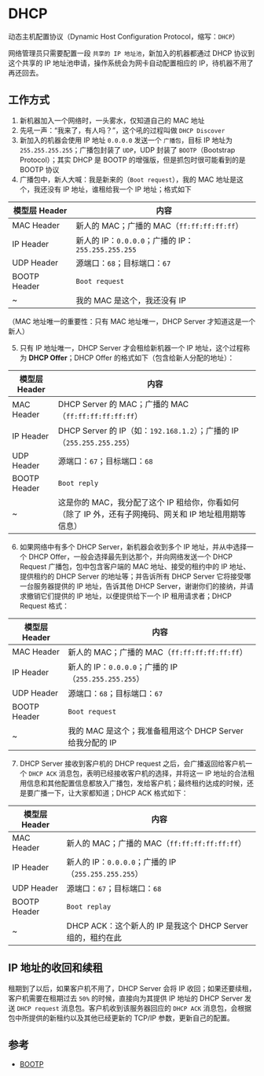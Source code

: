 # DHCP

动态主机配置协议（Dynamic Host Configuration Protocol，缩写：`DHCP`）

网络管理员只需要配置一段 `共享的 IP 地址池`，新加入的机器都通过 DHCP 协议到这个共享的 IP 地址池申请，操作系统会为网卡自动配置相应的 IP，待机器不用了再还回去。

## 工作方式

1. 新机器加入一个网络时，一头雾水，仅知道自己的 MAC 地址
2. 先吼一声：“我来了，有人吗？”，这个吼的过程叫做 `DHCP Discover`
3. 新加入的机器会使用 IP 地址 `0.0.0.0` 发送一个 `广播包`，目标 IP 地址为 `255.255.255.255`；广播包封装了 `UDP`，UDP 封装了 `BOOTP`（Bootstrap Protocol）；其实 DHCP 是 BOOTP 的增强版，但是抓包时很可能看到的是 BOOTP 协议
4. 广播包中，新人大喊：我是新来的（`Boot request`），我的 MAC 地址是这个，我还没有 IP 地址，谁租给我一个 IP 地址；格式如下

| 模型层 Header | 内容                                               |
| ------------- | -------------------------------------------------- |
| MAC Header    | 新人的 MAC；广播的 MAC（`ff:ff:ff:ff:ff`）         |
| IP Header     | 新人的 IP：`0.0.0.0`；广播的 IP：`255.255.255.255` |
| UDP Header    | 源端口：`68`；目标端口：`67`                       |
| BOOTP Header  | `Boot request`                                     |
| ~             | 我的 MAC 是这个，我还没有 IP                       |

（MAC 地址唯一的重要性：只有 MAC 地址唯一，DHCP Server 才知道这是一个新人）

5. 只有 IP 地址唯一，DHCP Server 才会租给新机器一个 IP 地址，这个过程称为 **DHCP Offer**；DHCP Offer 的格式如下（包含给新人分配的地址）：

| 模型层 Header | 内容                                                                                                   |
| ------------- | ------------------------------------------------------------------------------------------------------ |
| MAC Header    | DHCP Server 的 MAC；广播的 MAC（`ff:ff:ff:ff:ff:ff`）                                                  |
| IP Header     | DHCP Server 的 IP（如：`192.168.1.2`）；广播的 IP（`255.255.255.255`）                                 |
| UDP Header    | 源端口：`67`；目标端口：`68`                                                                           |
| BOOTP Header  | `Boot reply`                                                                                           |
| ~             | 这是你的 MAC，我分配了这个 IP 租给你，你看如何（除了 IP 外，还有子网掩码、网关和 IP 地址租用期等信息） |

6. 如果网络中有多个 DHCP Server，新机器会收到多个 IP 地址，并从中选择一个 DHCP Offer，一般会选择最先到达那个，并向网络发送一个 DHCP Request 广播包，包中包含客户端的 MAC 地址、接受的租约中的 IP 地址、提供租约的 DHCP Server 的地址等；并告诉所有 DHCP Server 它将接受哪一台服务器提供的 IP 地址，告诉其他 DHCP Server，谢谢你们的接纳，并请求撤销它们提供的 IP 地址，以便提供给下一个 IP 租用请求者；DHCP Request 格式：

| 模型层 Header | 内容                                                      |
| ------------- | --------------------------------------------------------- |
| MAC Header    | 新人的 MAC；广播的 MAC（`ff:ff:ff:ff:ff:ff`）             |
| IP Header     | 新人的 IP：`0.0.0.0`；广播的 IP（`255.255.255.255`）      |
| UDP Header    | 源端口：`68`；目标端口：`67`                              |
| BOOTP Header  | `Boot request`                                            |
| ~             | 我的 MAC 是这个；我准备租用这个 DHCP Server 给我分配的 IP |

7. DHCP Server 接收到客户机的 DHCP request 之后，会广播返回给客户机一个 `DHCP ACK` 消息包，表明已经接收客户机的选择，并将这一 IP 地址的合法租用信息和其他配置信息都放入广播包，发给客户机；最终租约达成的时候，还是要广播一下，让大家都知道；DHCP ACK 格式如下：

| 模型层 Header | 内容                                                        |
| ------------- | ----------------------------------------------------------- |
| MAC Header    | 新人的 MAC；广播的 MAC（`ff:ff:ff:ff:ff:ff`）               |
| IP Header     | 新人的 IP：`0.0.0.0`；广播的 IP（`255.255.255.255`）        |
| UDP Header    | 源端口：`67`；目标端口：`68`                                |
| BOOTP Header  | `Boot replay`                                               |
| ~             | DHCP ACK：这个新人的 IP 是我这个 DHCP Server 组的，租约在此 |

## IP 地址的收回和续租

租期到了以后，如果客户机不用了，DHCP Server 会将 IP 收回；如果还要续租，客户机需要在租期过去 `50%` 的时候，直接向为其提供 IP 地址的 DHCP Server 发送 `DHCP request` 消息包。客户机收到该服务器回应的 `DHCP ACK` 消息包，会根据包中所提供的新租约以及其他已经更新的 TCP/IP 参数，更新自己的配置。

## 参考

* [BOOTP](https://zh.wikipedia.org/wiki/BOOTP)